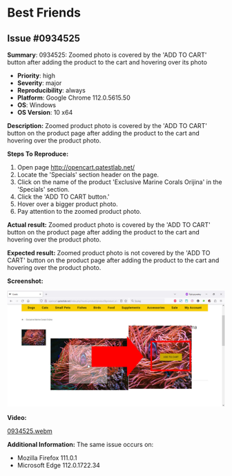# Best Friends

## Issue #0934525

**Summary**: 0934525: Zoomed photo is covered by the 'ADD TO CART' button after adding the product to the cart and hovering over its photo

- **Priority**: high
- **Severity**: major
- **Reproducibility**: always
- **Platform**: Google Chrome 112.0.5615.50
- **OS**: Windows
- **OS Version**: 10 x64

**Description:** Zoomed product photo is covered by the 'ADD TO CART' button on the product page after adding the product to the cart and hovering over the product photo.

**Steps To Reproduce:**

1. Open page http://opencart.qatestlab.net/
2. Locate the 'Specials' section header on the page.
3. Click on the name of the product 'Exclusive Marine Corals Orijina' in the 'Specials' section.
4. Click the 'ADD TO CART button.'
5. Hover over a bigger product photo.
6. Pay attention to the zoomed product photo.

**Actual result:** Zoomed product photo is covered by the 'ADD TO CART' button on the product page after adding the product to the cart and hovering over the product photo.

**Expected result:** Zoomed product photo is not covered by the 'ADD TO CART' button on the product page after adding the product to the cart and hovering over the product photo.

**Screenshot:**

![0934525](0934525.jpg)

**Video:**

[0934525.webm](0934525.webm)

**Additional Information:** The same issue occurs on:

- Mozilla Firefox 111.0.1
- Microsoft Edge 112.0.1722.34

